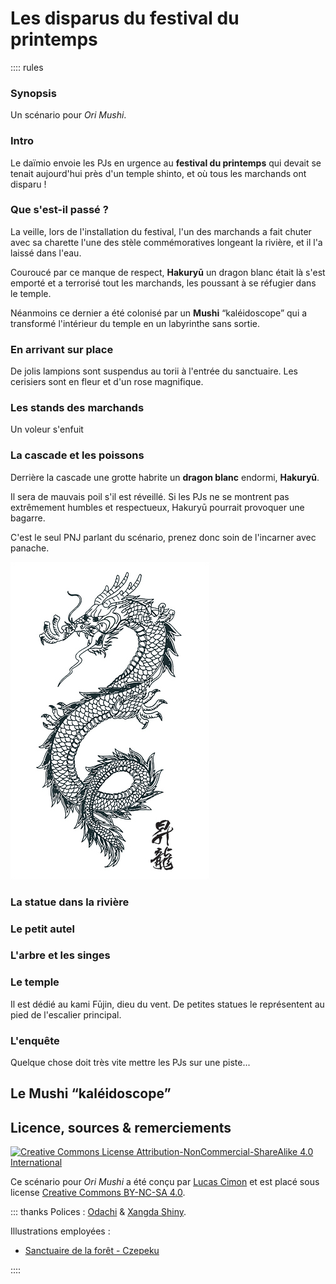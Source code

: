 # Les disparus du festival du printemps

:::: rules

### Synopsis
Un scénario pour _Ori Mushi_.

### Intro
Le daïmio envoie les PJs en urgence au **festival du printemps**
qui devait se tenait aujourd'hui près d'un temple shinto,
et où tous les marchands ont disparu !

### Que s'est-il passé ?
La veille, lors de l'installation du festival,
l'un des marchands a fait chuter avec sa charette l'une des stèle commémoratives
longeant la rivière, et il l'a laissé dans l'eau.

Couroucé par ce manque de respect, **Hakuryū** un dragon blanc était là
s'est emporté et a terrorisé tout les marchands, les poussant à se réfugier dans le temple.

Néanmoins ce dernier a été colonisé par un **Mushi** “kaléidoscope”
qui a transformé l'intérieur du temple en un labyrinthe sans sortie.

### En arrivant sur place
De jolis lampions sont suspendus au torii à l'entrée du sanctuaire.
Les cerisiers sont en fleur et d'un rose magnifique.

### Les stands des marchands
Un voleur s'enfuit

### La cascade et les poissons
Derrière la cascade une grotte habrite un **dragon blanc** endormi, **Hakuryū**.

Il sera de mauvais poil s'il est réveillé.
Si les PJs ne se montrent pas extrêmement humbles et respectueux,
Hakuryū pourrait provoquer une bagarre.

C'est le seul PNJ parlant du scénario,
prenez donc soin de l'incarner avec panache.

<img class="medium" alt="Dragon asiatique" src="cc-imgs/japanese_dragon_vector_art_by_samuraiagency_cc-by.jpg">

### La statue dans la rivière

### Le petit autel

### L'arbre et les singes

### Le temple
Il est dédié au kami Fūjin, dieu du vent.
De petites statues le représentent au pied de l'escalier principal.

### L'enquête
Quelque chose doit très vite mettre les PJs sur une piste...

## Le Mushi “kaléidoscope”

## Licence, sources & remerciements
<a class="float-left" rel="license" href="http://creativecommons.org/licenses/by-nc-sa/4.0/"><img alt="Creative Commons License Attribution-NonCommercial-ShareAlike 4.0 International" style="border-width:0" src="https://i.creativecommons.org/l/by-nc-sa/4.0/88x31.png"></a>

 Ce scénario pour _Ori Mushi_ a été conçu par [Lucas Cimon](https://chezsoi.org/lucas/blog/) et est placé sous license <a rel="license" href="http://creativecommons.org/licenses/by-nc-sa/4.0/">Creative Commons BY-NC-SA 4.0</a>.

::: thanks
Polices : [Odachi](https://www.behance.net/gallery/59783897/Odachi-Free-Brush-Font)
& [Xangda Shiny](https://www.fontspace.com/starinkbrush/xangda-shiny).

Illustrations employées :
* [Sanctuaire de la forêt - Czepeku](https://www.czepeku.com/fr/store/product/forest-shrine-festival)

::::
